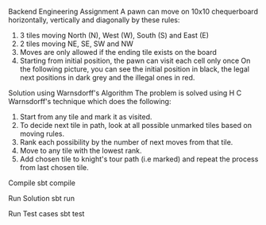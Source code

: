 Backend Engineering Assignment
A pawn can move on 10x10 chequerboard horizontally, vertically and diagonally by these rules:
1) 3 tiles moving North (N), West (W), South (S) and East (E)
2) 2 tiles moving NE, SE, SW and NW
3) Moves are only allowed if the ending tile exists on the board
4) Starting from initial position, the pawn can visit each cell only once
On the following picture, you can see the initial position in black, the legal next positions in dark grey
and the illegal ones in red.

Solution using Warnsdorff's Algorithm
The problem is solved using H C Warnsdorff's technique which does the following:

1. Start from any tile and mark it as visited.
2. To decide next tile in path, look at all possible unmarked tiles based on moving rules.
3. Rank each possibility by the number of next moves from that tile.
4. Move to any tile with the lowest rank.
5. Add chosen tile to knight's tour path (i.e marked) and repeat the process from last chosen tile.

Compile
sbt compile

Run Solution
sbt run

Run Test cases
sbt test